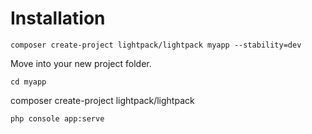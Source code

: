# Installation

```
composer create-project lightpack/lightpack myapp --stability=dev
```

Move into your new project folder.

```
cd myapp
```

composer create-project lightpack/lightpack

```
php console app:serve
```
